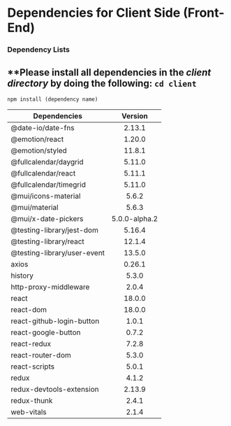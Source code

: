 # Dependencies for Client Side (Front-End)

### Dependency Lists
**Please install all dependencies in the _client directory_ by doing the following:
`cd client`
-----------
`npm install (dependency name)`


| Dependencies                |  Version      |
| ----------------------------|:-------------:|
| @date-io/date-fns           | 2.13.1        |
| @emotion/react              | 1.20.0        |
| @emotion/styled             | 11.8.1        |
| @fullcalendar/daygrid       | 5.11.0        |
| @fullcalendar/react         | 5.11.1        |
| @fullcalendar/timegrid      | 5.11.0        |
| @mui/icons-material         | 5.6.2         |
| @mui/material               | 5.6.3         |
| @mui/x-date-pickers         | 5.0.0-alpha.2 |
| @testing-library/jest-dom   | 5.16.4        |
| @testing-library/react      | 12.1.4        |
| @testing-library/user-event | 13.5.0        |
| axios                       | 0.26.1        |
| history                     | 5.3.0         |
| http-proxy-middleware       | 2.0.4         |
| react                       | 18.0.0        |
| react-dom                   | 18.0.0        |
| react-github-login-button   | 1.0.1         |
| react-google-button         | 0.7.2         |
| react-redux                 | 7.2.8         |
| react-router-dom            | 5.3.0         |
| react-scripts               | 5.0.1         |
| redux                       | 4.1.2         |
| redux-devtools-extension    | 2.13.9        |
| redux-thunk                 | 2.4.1         |
| web-vitals                  | 2.1.4         |